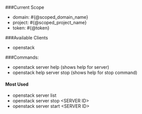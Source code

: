 ###Current Scope
  * domain: #{@scoped_domain_name}
  * project: #{@scoped_project_name}
  * token: #{@token}

###Available Clients
  * openstack
  
###Commands:
  * openstack server help (shows help for server)
  * openstack help server stop (shows help for stop command)
  
#### Most Used   
  * openstack server list
  * openstack server stop \<SERVER ID>
  * openstack server start \<SERVER ID>
  